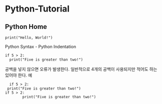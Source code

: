 # Python-Tutorial
## Python Home
```언어
print("Hello, World!")
```
Python Syntax - Python Indentation
```언어
if 5 > 2:
  print("Five is greater than two!")
```
공백을 넣지 않으면 오류가 발생한다. 일반적으로 4개의 공백이 사용되지만 적어도 하는 있어야 한다.
  예
```언어
  if 5 > 2:
 print("Five is greater than two!") 
if 5 > 2:
        print("Five is greater than two!") 
```
